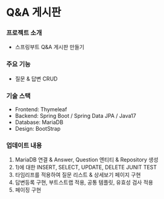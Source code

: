 # Q&A 게시판

### 프로젝트 소개 
 - 스프링부트 Q&A 게시판 만들기

### 주요 기능
- 질문 & 답변 CRUD

### 기술 스택
 - Frontend: Thymeleaf 
 - Backend: Spring Boot / Spring Data JPA / Java17 
 - Database: MariaDB
 - Design: BootStrap

### 업데이트 내용
1) MariaDB 연결 & Answer, Question 엔티티 & Repository 생성
2) 1)에 대한 INSERT, SELECT, UPDATE, DELETE JUNIT TEST
3) 타임리프를 적용하여 질문 리스트 & 상세보기 페이지 구현
4) 답변등록 구현, 부트스트랩 적용, 공통 템플릿, 유효성 검사 적용
5) 페이징 구현


